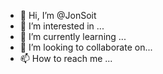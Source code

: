 - 👋 Hi, I’m @JonSoit
- 👀 I’m interested in ...
- 🌱 I’m currently learning ...
- 💞️ I’m looking to collaborate on...
- 📫 How to reach me ...

<!---
JonSoit/JonSoit is a ✨ special ✨ repository because its `README.md` (this file) appears on your GitHub profile.
You can click the Preview link to take a look at your changes.
--->
